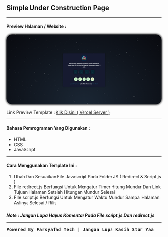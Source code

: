 <h2>Simple Under Construction Page</h2>
<hr/>
<h4>Preview Halaman / Website :</h4>
<img src="image/img-thumb.png" style="border-radius: 18px;box-shadow: 0 0 5px 2px rgba(0, 0, 0, .75);">
<p style="font-size: 14px;">Link Preview Template : <a href="https://simple-under-construction-page.vercel.app" target="_blank">Klik Disini ( Vercel Server )</a></p>
<hr/>
<h4>Bahasa Pemrograman Yang Digunakan :</h4>
<ul>
<li>HTML</li>
<li>CSS</li>
<li>JavaScript</li>
</ul>
<hr/>
<h4>Cara Menggunakan Template Ini :</h4>
<ol>
<li>Ubah Dan Sesuaikan File Javascript Pada Folder JS ( Redirect & Script.js )</li>
<li>File redirect.js Berfungsi Untuk Mengatur Timer Hitung Mundur Dan Link Tujuan Halaman Setelah Hitungan Mundur Selesai</li>
<li>FIle script.js Berfungsi Untuk Mengatur Waktu Mundur Sampai Halaman Aslinya Selesai / Rilis</li>
</ol>
<p style="font-style: italic;font-weight: bold;margin-top: 25px;">Note : Jangan Lupa Hapus Komentar Pada File script.js Dan redirect.js</p>
<hr/>
<p style="font-family: monospace;font-weight: bold;letter-spacing: .75px;font-size: 13.5px;">Powered By Farsyafad Tech  |  Jangan Lupa Kasih Star Yaa</p>